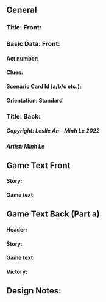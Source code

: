 ## General
### Title: Front: 
### Basic Data: Front: 
#### Act number: 
#### Clues: 
#### Scenario Card Id (a/b/c etc.): 
#### Orientation: Standard

### Title: Back: 

##### Copyright: Leslie An - Minh Le 2022
##### Artist: Minh Le
## Game Text Front
#### Story: 

#### Game text: 

## Game Text Back (Part a)
#### Header: 

#### Story: 

#### Game text: 

#### Victory: 


## Design Notes: 